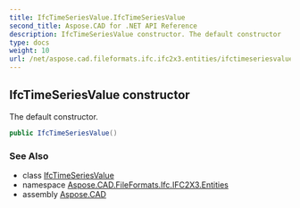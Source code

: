 ```yaml
---
title: IfcTimeSeriesValue.IfcTimeSeriesValue
second_title: Aspose.CAD for .NET API Reference
description: IfcTimeSeriesValue constructor. The default constructor
type: docs
weight: 10
url: /net/aspose.cad.fileformats.ifc.ifc2x3.entities/ifctimeseriesvalue/ifctimeseriesvalue/
---
```

## IfcTimeSeriesValue constructor

The default constructor.

```csharp
public IfcTimeSeriesValue()
```

### See Also

* class [IfcTimeSeriesValue](../)
* namespace [Aspose.CAD.FileFormats.Ifc.IFC2X3.Entities](../../ifctimeseriesvalue/)
* assembly [Aspose.CAD](../../../)


